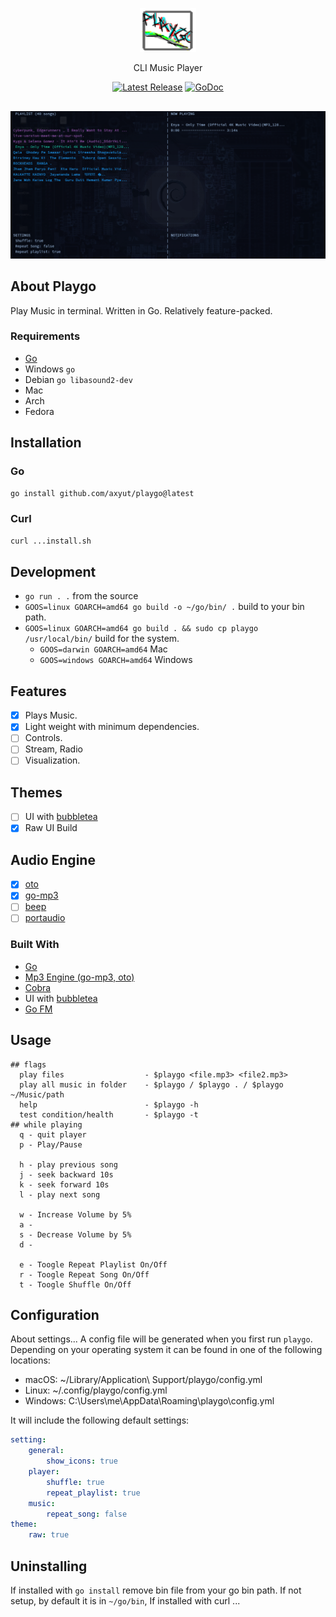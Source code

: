 <p align="center">
  <img src="./assets/logo.png" height="70" width="90" />
  <p align="center">
    CLI Music Player
  </p>
  <p align="center">
    <a href="https://github.com/axyut/playgo/releases"><img src="https://img.shields.io/github/v/release/axyut/playgo" alt="Latest Release"></a>
    <a href="https://pkg.go.dev/github.com/axyut/playgo#section-readme"><img src="https://godoc.org/github.com/golang/gddo?status.svg" alt="GoDoc"></a>
  </p>
</p>

<p align="center" style="margin-top: 30px; margin-bottom: 20px;">
  <img src="./assets/player.png" alt="default screenshot">
</p>

## About Playgo

Play Music in terminal. Written in Go. Relatively feature-packed.

### Requirements

-   [Go](https://golang.org/)
-   Windows `go`
-   Debian `go libasound2-dev`
-   Mac
-   Arch
-   Fedora

## Installation

### Go

```bash
go install github.com/axyut/playgo@latest
```

### Curl

```bash
curl ...install.sh
```

## Development

-   `go run . .` from the source
-   `GOOS=linux GOARCH=amd64 go build -o ~/go/bin/ .` build to your bin path.
-   `GOOS=linux GOARCH=amd64 go build . && sudo cp playgo /usr/local/bin/` build for the system.
    -   `GOOS=darwin GOARCH=amd64` Mac
    -   `GOOS=windows GOARCH=amd64` Windows

## Features

-   [x] Plays Music.
-   [x] Light weight with minimum dependencies.
-   [ ] Controls.
-   [ ] Stream, Radio
-   [ ] Visualization.

## Themes

-   [ ] UI with [bubbletea](https://github.com/charmbracelet/bubbletea)
-   [x] Raw UI Build

## Audio Engine

-   [x] [oto](https://github.com/ebitengine/oto/v3)
-   [x] [go-mp3](https://github.com/hajimehoshi/go-mp3)
-   [ ] [beep](https://github.com/faiface/beep)
-   [ ] [portaudio](https://github.com/gordonklaus/portaudio)

### Built With

-   [Go](https://golang.org/)
-   [Mp3 Engine (go-mp3, oto)](https://github.com/ebitengine/oto/v3)
-   [Cobra](https://github.com/spf13/cobra)
-   UI with [bubbletea](https://github.com/charmbracelet/bubbletea)
-   [Go FM](https://github.com/ssnat/GoFM)

## Usage

```plaintext
## flags
  play files                  - $playgo <file.mp3> <file2.mp3>
  play all music in folder    - $playgo / $playgo . / $playgo ~/Music/path
  help                        - $playgo -h
  test condition/health       - $playgo -t
## while playing
  q - quit player
  p - Play/Pause

  h - play previous song
  j - seek backward 10s
  k - seek forward 10s
  l - play next song

  w - Increase Volume by 5%
  a -
  s - Decrease Volume by 5%
  d -

  e - Toogle Repeat Playlist On/Off
  r - Toogle Repeat Song On/Off
  t - Toogle Shuffle On/Off
```

## Configuration

About settings...
A config file will be generated when you first run `playgo`. Depending on your operating system it can be found in one of the following locations:

-   macOS: ~/Library/Application\ Support/playgo/config.yml
-   Linux: ~/.config/playgo/config.yml
-   Windows: C:\Users\me\AppData\Roaming\playgo\config.yml

It will include the following default settings:

```yml
setting:
    general:
        show_icons: true
    player:
        shuffle: true
        repeat_playlist: true
    music:
        repeat_song: false
theme:
    raw: true
```

## Uninstalling

If installed with `go install` remove bin file from your go bin path. If not setup, by default it is in `~/go/bin`, If installed with curl ...

<!-- imp
[project structure](https://github.com/golang-standards/project-layout/blob/master/test/README.md)
setup go build command with test mp3 files

git tag v0.1.1
git push origin v0.1.1
GOPROXY=proxy.golang.org go list -m github.com/axyut/playgo@v0.1.1
-->
